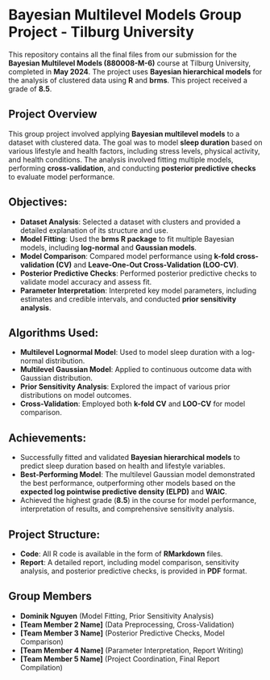 # Bayesian Multilevel Models Group Project - Tilburg University

This repository contains all the final files from our submission for the **Bayesian Multilevel Models (880008-M-6)** course at Tilburg University, completed in **May 2024**. The project uses **Bayesian hierarchical models** for the analysis of clustered data using **R** and **brms**. This project received a grade of **8.5**.

## Project Overview

This group project involved applying **Bayesian multilevel models** to a dataset with clustered data. The goal was to model **sleep duration** based on various lifestyle and health factors, including stress levels, physical activity, and health conditions. The analysis involved fitting multiple models, performing **cross-validation**, and conducting **posterior predictive checks** to evaluate model performance.

## Objectives:
- **Dataset Analysis**: Selected a dataset with clusters and provided a detailed explanation of its structure and use.
- **Model Fitting**: Used the **brms R package** to fit multiple Bayesian models, including **log-normal** and **Gaussian models**.
- **Model Comparison**: Compared model performance using **k-fold cross-validation (CV)** and **Leave-One-Out Cross-Validation (LOO-CV)**.
- **Posterior Predictive Checks**: Performed posterior predictive checks to validate model accuracy and assess fit.
- **Parameter Interpretation**: Interpreted key model parameters, including estimates and credible intervals, and conducted **prior sensitivity analysis**.

## Algorithms Used:
- **Multilevel Lognormal Model**: Used to model sleep duration with a log-normal distribution.
- **Multilevel Gaussian Model**: Applied to continuous outcome data with Gaussian distribution.
- **Prior Sensitivity Analysis**: Explored the impact of various prior distributions on model outcomes.
- **Cross-Validation**: Employed both **k-fold CV** and **LOO-CV** for model comparison.

## Achievements:
- Successfully fitted and validated **Bayesian hierarchical models** to predict sleep duration based on health and lifestyle variables.
- **Best-Performing Model**: The multilevel Gaussian model demonstrated the best performance, outperforming other models based on the **expected log pointwise predictive density (ELPD)** and **WAIC**.
- Achieved the highest grade (**8.5**) in the course for model performance, interpretation of results, and comprehensive sensitivity analysis.

## Project Structure:
- **Code**: All R code is available in the form of **RMarkdown** files.
- **Report**: A detailed report, including model comparison, sensitivity analysis, and posterior predictive checks, is provided in **PDF** format.

## Group Members
- **Dominik Nguyen** (Model Fitting, Prior Sensitivity Analysis)
- **[Team Member 2 Name]** (Data Preprocessing, Cross-Validation)
- **[Team Member 3 Name]** (Posterior Predictive Checks, Model Comparison)
- **[Team Member 4 Name]** (Parameter Interpretation, Report Writing)
- **[Team Member 5 Name]** (Project Coordination, Final Report Compilation)


